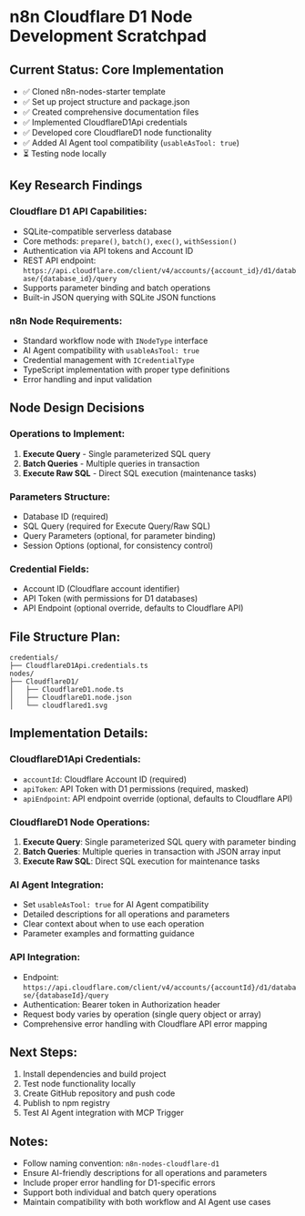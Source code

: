 # n8n Cloudflare D1 Node Development Scratchpad

## Current Status: Core Implementation
- ✅ Cloned n8n-nodes-starter template
- ✅ Set up project structure and package.json
- ✅ Created comprehensive documentation files
- ✅ Implemented CloudflareD1Api credentials
- ✅ Developed core CloudflareD1 node functionality
- ✅ Added AI Agent tool compatibility (`usableAsTool: true`)
- ⏳ Testing node locally

## Key Research Findings

### Cloudflare D1 API Capabilities:
- SQLite-compatible serverless database
- Core methods: `prepare()`, `batch()`, `exec()`, `withSession()`
- Authentication via API tokens and Account ID
- REST API endpoint: `https://api.cloudflare.com/client/v4/accounts/{account_id}/d1/database/{database_id}/query`
- Supports parameter binding and batch operations
- Built-in JSON querying with SQLite JSON functions

### n8n Node Requirements:
- Standard workflow node with `INodeType` interface
- AI Agent compatibility with `usableAsTool: true`
- Credential management with `ICredentialType`
- TypeScript implementation with proper type definitions
- Error handling and input validation

## Node Design Decisions

### Operations to Implement:
1. **Execute Query** - Single parameterized SQL query
2. **Batch Queries** - Multiple queries in transaction
3. **Execute Raw SQL** - Direct SQL execution (maintenance tasks)

### Parameters Structure:
- Database ID (required)
- SQL Query (required for Execute Query/Raw SQL)
- Query Parameters (optional, for parameter binding)
- Session Options (optional, for consistency control)

### Credential Fields:
- Account ID (Cloudflare account identifier)
- API Token (with permissions for D1 databases)
- API Endpoint (optional override, defaults to Cloudflare API)

## File Structure Plan:
```
credentials/
├── CloudflareD1Api.credentials.ts
nodes/
├── CloudflareD1/
│   ├── CloudflareD1.node.ts
│   ├── CloudflareD1.node.json
│   └── cloudflared1.svg
```

## Implementation Details:

### CloudflareD1Api Credentials:
- `accountId`: Cloudflare Account ID (required)
- `apiToken`: API Token with D1 permissions (required, masked)
- `apiEndpoint`: API endpoint override (optional, defaults to Cloudflare API)

### CloudflareD1 Node Operations:
1. **Execute Query**: Single parameterized SQL query with parameter binding
2. **Batch Queries**: Multiple queries in transaction with JSON array input
3. **Execute Raw SQL**: Direct SQL execution for maintenance tasks

### AI Agent Integration:
- Set `usableAsTool: true` for AI Agent compatibility
- Detailed descriptions for all operations and parameters
- Clear context about when to use each operation
- Parameter examples and formatting guidance

### API Integration:
- Endpoint: `https://api.cloudflare.com/client/v4/accounts/{accountId}/d1/database/{databaseId}/query`
- Authentication: Bearer token in Authorization header
- Request body varies by operation (single query object or array)
- Comprehensive error handling with Cloudflare API error mapping

## Next Steps:
1. Install dependencies and build project
2. Test node functionality locally
3. Create GitHub repository and push code
4. Publish to npm registry
5. Test AI Agent integration with MCP Trigger

## Notes:
- Follow naming convention: `n8n-nodes-cloudflare-d1`
- Ensure AI-friendly descriptions for all operations and parameters
- Include proper error handling for D1-specific errors
- Support both individual and batch query operations
- Maintain compatibility with both workflow and AI Agent use cases